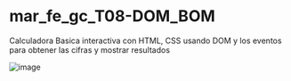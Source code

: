 # mar_fe_gc_T08-DOM_BOM
Calculadora Basica interactiva con HTML, CSS usando DOM y los eventos para obtener las cifras y mostrar resultados

![image](https://github.com/GCMrybakin/mar_fe_gc_T08-DOM_BOM/assets/135844963/12cf6901-5f6e-4037-889f-d1f17035254b)
